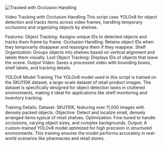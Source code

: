 ![Tracked with Occlusion Handling](assets/tracked_with_occlusion_handling.gif)


Video Tracking with Occlusion Handling
This script uses YOLOv8 for object detection and tracks items across video frames, handling temporary occlusions and organizing objects by shelves.

Features:
Object Tracking: Assigns unique IDs to detected objects and tracks them frame by frame.
Occlusion Handling: Retains object IDs when they temporarily disappear and reassigns them if they reappear.
Shelf Organization: Groups objects into shelves based on vertical alignment and labels them visually.
Lost Object Tracking: Displays IDs of objects that leave the scene.
Output Video: Saves a processed video with bounding boxes, shelf labels, and tracking details.


YOLOv8 Model Training
The YOLOv8 model used in this script is trained on the SKU110K dataset, a large-scale dataset of retail product images. The dataset is specifically designed for object detection tasks in cluttered environments, making it ideal for applications like shelf monitoring and inventory tracking.

Training Details:
Dataset: SKU110K, featuring over 11,000 images with densely packed objects.
Objective: Detect and localize small, densely arranged items typical of retail shelves.
Optimization: Fine-tuned to handle occlusions, varying object sizes, and complex backgrounds.
Output: A custom-trained YOLOv8 model optimized for high precision in structured environments.
This training ensures the model performs accurately in real-world scenarios like pharmacies and retail stores.



